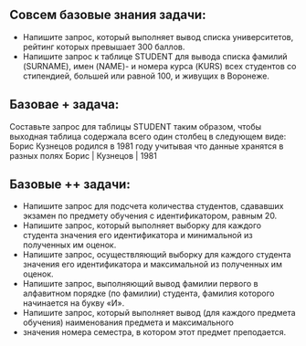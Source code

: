 ## Совсем базовые знания задачи:
- Напишите запрос, который выполняет вывод списка университетов, рейтинг которых превышает 300 баллов.
- Напишите запрос к таблице STUDENT для вывода списка фамилий
  (SURNAME), имен (NAME)- и номера курса (KURS) всех студентов со
  стипендией, большей или равной 100, и живущих в Воронеже.

## Базовае + задача:
Составьте запрос для таблицы STUDENT таким образом, чтобы выходная таблица содержала всего один столбец в следующем виде:
Борис Кузнецов родился в 1981 году учитывая что данные хранятся в разных полях Борис | Кузнецов | 1981

## Базовые ++ задачи:
 - Напишите запрос для подсчета количества студентов, сдававших экзамен по предмету обучения с идентификатором, равным 20.
 - Напишите запрос, который выполняет выборку для каждого студента значения его идентификатора и минимальной из полученных им оценок.
 - Напишите запрос, осуществляющий выборку для каждого студента значения его идентификатора и максимальной из полученных им оценок.
 - Напишите запрос, выполняющий вывод фамилии первого в алфавитном порядке (по фамилии) студента, фамилия которого начинается на букву «И».
 - Напишите запрос, который выполняет вывод (для каждого предмета обучения) наименования предмета и максимального 
 - значения номера семестра, в котором этот предмет преподается.
